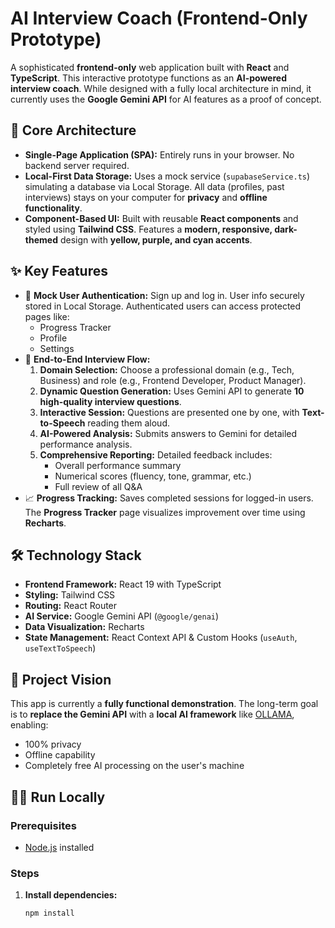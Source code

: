 # AI Interview Coach (Frontend-Only Prototype)

A sophisticated **frontend-only** web application built with **React** and **TypeScript**. This interactive prototype functions as an **AI-powered interview coach**. While designed with a fully local architecture in mind, it currently uses the **Google Gemini API** for AI features as a proof of concept.

## 🌟 Core Architecture
- **Single-Page Application (SPA):** Entirely runs in your browser. No backend server required.
- **Local-First Data Storage:** Uses a mock service (`supabaseService.ts`) simulating a database via Local Storage. All data (profiles, past interviews) stays on your computer for **privacy** and **offline functionality**.
- **Component-Based UI:** Built with reusable **React components** and styled using **Tailwind CSS**. Features a **modern, responsive, dark-themed** design with **yellow, purple, and cyan accents**.

## ✨ Key Features
- 🔐 **Mock User Authentication:** Sign up and log in. User info securely stored in Local Storage. Authenticated users can access protected pages like:
  - Progress Tracker
  - Profile
  - Settings
- 🧭 **End-to-End Interview Flow:**
  1. **Domain Selection:** Choose a professional domain (e.g., Tech, Business) and role (e.g., Frontend Developer, Product Manager).
  2. **Dynamic Question Generation:** Uses Gemini API to generate **10 high-quality interview questions**.
  3. **Interactive Session:** Questions are presented one by one, with **Text-to-Speech** reading them aloud.
  4. **AI-Powered Analysis:** Submits answers to Gemini for detailed performance analysis.
  5. **Comprehensive Reporting:** Detailed feedback includes:
     - Overall performance summary
     - Numerical scores (fluency, tone, grammar, etc.)
     - Full review of all Q&A
- 📈 **Progress Tracking:** Saves completed sessions for logged-in users. The **Progress Tracker** page visualizes improvement over time using **Recharts**.

## 🛠 Technology Stack
- **Frontend Framework:** React 19 with TypeScript
- **Styling:** Tailwind CSS
- **Routing:** React Router
- **AI Service:** Google Gemini API (`@google/genai`)
- **Data Visualization:** Recharts
- **State Management:** React Context API & Custom Hooks (`useAuth`, `useTextToSpeech`)

## 🚀 Project Vision
This app is currently a **fully functional demonstration**. The long-term goal is to **replace the Gemini API** with a **local AI framework** like [OLLAMA](https://ollama.com), enabling:
- 100% privacy
- Offline capability
- Completely free AI processing on the user's machine

## 🧑‍💻 Run Locally
### Prerequisites
- [Node.js](https://nodejs.org/) installed

### Steps
1. **Install dependencies:**
   ```bash
   npm install
